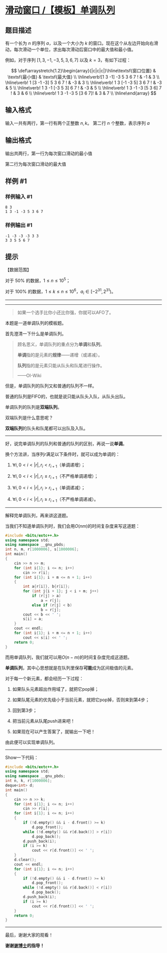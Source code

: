 # [滑动窗口 /【模板】单调队列](http://luogu.com.cn/problem/P1886)

## 题目描述

有一个长为 $n$ 的序列 $a$，以及一个大小为 $k$ 的窗口。现在这个从左边开始向右滑动，每次滑动一个单位，求出每次滑动后窗口中的最大值和最小值。

例如，对于序列 $[1,3,-1,-3,5,3,6,7]$ 以及 $k = 3$，有如下过程：

$$
\def\arraystretch{1.2}\begin{array}{|c|c|c|}\hline\textsf{窗口位置} & \textsf{最小值} & \textsf{最大值} \\ \hline\verb![1 3 -1] -3 5 3 6 7 ! & -1 & 3 \\ \hline\verb! 1 [3 -1 -3] 5 3 6 7 ! & -3 & 3 \\ \hline\verb! 1 3 [-1 -3 5] 3 6 7 ! & -3 & 5 \\ \hline\verb! 1 3 -1 [-3 5 3] 6 7 ! & -3 & 5 \\ \hline\verb! 1 3 -1 -3 [5 3 6] 7 ! & 3 & 6 \\ \hline\verb! 1 3 -1 -3 5 [3 6 7]! & 3 & 7 \\ \hline\end{array}
$$

## 输入格式

输入一共有两行，第一行有两个正整数 $n,k$。
第二行 $n$ 个整数，表示序列 $a$

## 输出格式

输出共两行，第一行为每次窗口滑动的最小值

第二行为每次窗口滑动的最大值

## 样例 #1

### 样例输入 #1

```
8 3
1 3 -1 -3 5 3 6 7
```

### 样例输出 #1

```
-1 -3 -3 -3 3 3
3 3 5 5 6 7
```

## 提示

【数据范围】

对于 $50\%$ 的数据，$1 \le n \le 10^5$；  

对于 $100\%$ 的数据，$1\le k \le n \le 10^6$，$a_i \in [-2^{31},2^{31})$。

---

---

> 如果一个选手比你小还比你强，你就可以AFO了。

本题是一道单调队列的模板题。

首先澄清一下什么是单调队列。

> 顾名思义，单调队列的重点分为**单调**和**队列**。
> 
> **单调**指的是元素的**规律**——递增（或递减）。
> 
> **队列**指的是元素只能从队头和队尾进行操作。
> 
> ——OI-Wiki

但是，单调队列的队列又和普通的队列不一样。

普通的队列是FIFO的，也就是说只能从队头入队，从队头出队。

单调队列的队列是**双端队列**。

双端队列是什么意思呢？

**双端队列**的队头和队尾都可以出队及入队。

---

好，说完单调队列的队列和普通的队列的区别，再说一说**单调**。

换个方法讲，当序列$r$满足以下条件时，就可以成为单调的：

1. $\forall i,0<i<|r|,r_i<r_{i+1}$（单调递增）；

2. $\forall i,0<i<|r|,r_i\le r_{i+1}$（不严格单调递增）；

3. $\forall i,0<i<|r|,r_i>r_{i+1}$（单调递减）；

4. $\forall i,0<i<|r|,r_i\ge r_{i+1}$（不严格单调递减）。

---

解释完单调队列，再来讲这道题。

当我们不知道单调队列时，我们会用$O(nm)$的时间复杂度来写这道题：

```cpp
#include <bits/extc++.h>
using namespace std;
using namespace __gnu_pbds;
int n, m, r[1000006], s[1000006];
int main()
{
    cin >> n >> m;
    for (int i{1}; i <= n; i++)
        cin >> r[i];
    for (int i{1}; i + m <= n + 1; i++)
    {
        int a{r[i]}, b{r[i]};
        for (int j{i + 1}; j < i + m; j++)
            if (r[j] > a)
                a = r[j];
            else if (r[j] < b)
                b = r[j];
        cout << b << ' ';
        s[i] = a;
    }
    cout << endl;
    for (int i{1}; i + m <= n + 1; i++)
        cout << s[i] << ' ';
    return 0;
}
```

而用单调队列，我们就可以用$O(n-m)$的时间复杂度完成这道题。

**单调队列**，其中心思想就是在队列里保存**可能**成为区间极值的元素。

对于每一个新元素，都会经历一下过程：

1. 如果队头元素超出作用域了，就把它pop掉；

2. 如果队尾元素的优先级小于当前元素，就把它pop掉，否则来到第4步；

3. 回到第3步；

4. 把当前元素从队尾push进来吧！

5. 如果现在可以产生答案了，就输出一下吧！

由此便可以实现单调队列。

---

Show一下代码：

```cpp
#include <bits/extc++.h>
using namespace std;
using namespace __gnu_pbds;
int n, k, r[1000006];
deque<int> d;
int main()
{
    cin >> n >> k;
    for (int i{1}; i <= n; i++)
        cin >> r[i];
    for (int i{1}; i <= n; i++)
    {
        if (!d.empty() && i - d.front() >= k)
            d.pop_front();
        while (!d.empty() && r[d.back()] > r[i])
            d.pop_back();
        d.push_back(i);
        if (i >= k)
            cout << r[d.front()] << ' ';
    }
    d.clear();
    cout << endl;
    for (int i{1}; i <= n; i++)
    {
        if (!d.empty() && i - d.front() >= k)
            d.pop_front();
        while (!d.empty() && r[d.back()] < r[i])
            d.pop_back();
        d.push_back(i);
        if (i >= k)
            cout << r[d.front()] << ' ';
    }
    return 0;
}
```

---

最后，谢谢大家的观看！

**谢谢[谢博士](https://www.luogu.com.cn/user/63075)的指导！**
